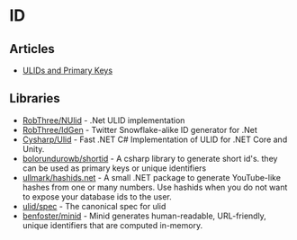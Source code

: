 # ID

## Articles
- [ULIDs and Primary Keys](https://blog.daveallie.com/ulid-primary-keys)

## Libraries
- [RobThree/NUlid](https://github.com/RobThree/NUlid) - .Net ULID implementation
- [RobThree/IdGen](https://github.com/RobThree/IdGen) - Twitter Snowflake-alike ID generator for .Net
- [Cysharp/Ulid](https://github.com/Cysharp/Ulid) - Fast .NET C# Implementation of ULID for .NET Core and Unity.
- [bolorundurowb/shortid](https://github.com/bolorundurowb/shortid) - A csharp library to generate short id's. they can be used as primary keys or unique identifiers
- [ullmark/hashids.net](https://github.com/ullmark/hashids.net) - A small .NET package to generate YouTube-like hashes from one or many numbers. Use hashids when you do not want to expose your database ids to the user.
- [ulid/spec](https://github.com/ulid/spec) - The canonical spec for ulid
- [benfoster/minid](https://github.com/benfoster/minid) - Minid generates human-readable, URL-friendly, unique identifiers that are computed in-memory.
